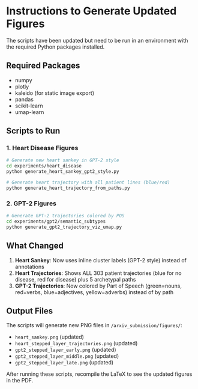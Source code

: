 # Instructions to Generate Updated Figures

The scripts have been updated but need to be run in an environment with the required Python packages installed.

## Required Packages
- numpy
- plotly
- kaleido (for static image export)
- pandas
- scikit-learn
- umap-learn

## Scripts to Run

### 1. Heart Disease Figures

```bash
# Generate new heart sankey in GPT-2 style
cd experiments/heart_disease
python generate_heart_sankey_gpt2_style.py

# Generate heart trajectory with all patient lines (blue/red)
python generate_heart_trajectory_from_paths.py
```

### 2. GPT-2 Figures

```bash
# Generate GPT-2 trajectories colored by POS
cd experiments/gpt2/semantic_subtypes
python generate_gpt2_trajectory_viz_umap.py
```

## What Changed

1. **Heart Sankey**: Now uses inline cluster labels (GPT-2 style) instead of annotations
2. **Heart Trajectories**: Shows ALL 303 patient trajectories (blue for no disease, red for disease) plus 5 archetypal paths
3. **GPT-2 Trajectories**: Now colored by Part of Speech (green=nouns, red=verbs, blue=adjectives, yellow=adverbs) instead of by path

## Output Files
The scripts will generate new PNG files in `/arxiv_submission/figures/`:
- `heart_sankey.png` (updated)
- `heart_stepped_layer_trajectories.png` (updated)
- `gpt2_stepped_layer_early.png` (updated)
- `gpt2_stepped_layer_middle.png` (updated)
- `gpt2_stepped_layer_late.png` (updated)

After running these scripts, recompile the LaTeX to see the updated figures in the PDF.